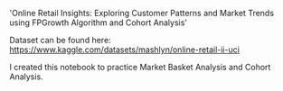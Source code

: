 'Online Retail Insights: Exploring Customer Patterns and Market Trends using FPGrowth Algorithm and Cohort Analysis'

Dataset can be found here: https://www.kaggle.com/datasets/mashlyn/online-retail-ii-uci

I created this notebook to practice Market Basket Analysis and Cohort Analysis.
